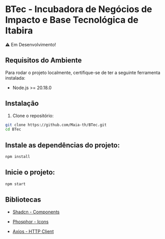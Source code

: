 # BTec - Incubadora de Negócios de Impacto e Base Tecnológica de Itabira

⚠️ Em Desenvolvimento!

## Requisitos do Ambiente

Para rodar o projeto localmente, certifique-se de ter a seguinte ferramenta instalada:

- Node.js >= 20.18.0
  
## Instalação

1. Clone o repositório:

```bash
git clone https://github.com/Maia-th/BTec.git
cd BTec
```

## Instale as dependências do projeto:

```bash
npm install
```
## Inicie o projeto:

```bash
npm start
```

## Bibliotecas

- [Shadcn - Components](https://ui.shadcn.com/docs)

- [Phosphor - Icons](https://phosphoricons.com)

- [Axios - HTTP Client](https://axios-http.com/docs/intro)